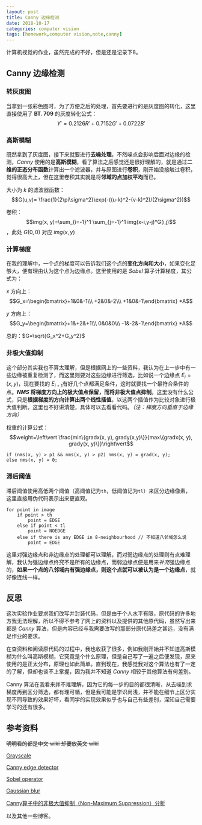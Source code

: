 ```yaml
---
layout: post
title: Canny 边缘检测
date: 2018-10-17
categories: computer vision
tags: [homework,computer vision,note,canny]
---
```


计算机视觉的作业，虽然完成的不好，但是还是记录下8。

<!--more--> 

## Canny 边缘检测

### 转灰度图

当拿到一张彩色图时，为了方便之后的处理，首先要进行的是灰度图的转化，这里直接使用了 **BT. 709** 的灰度转化公式：$$Y′ = 0.2126 R′ + 0.7152 G′ + 0.0722 B'$$ 

### 高斯模糊

既然拿到了灰度图，接下来就要进行**去噪处理**，不然噪点会影响后面对边缘的检测，*Canny* 使用的是**高斯模糊**，看了算法之后感觉还是很好理解的，就是通过**二维的正态分布函数**计算出一个滤波器，并与原图进行**卷积**，刚开始没接触过卷积，觉得很高大上，但在这里卷积其实就是将**邻域的点加权平均**而已。

大小为 $k$ 的滤波器函数：$$G(u,v)= \frac{1}{2\pi\sigma^2}\exp(-((u-k)^2-(v-k)^2)/(2\sigma^2))$$

卷积：$$img(x, y)=\sum_{i=-1}^1 \sum_{j=-1}^1 img(x-i,y-j)*G(i,j)$$，此处 $G(0,0)$ 对应 $img(x,y)$

### 计算梯度

在我的理解中，一个点的梯度可以告诉我们这个点的**变化方向和大小**，如果变化足够大，便有理由认为这个点为边缘点。这里使用的是 *Sobel* 算子计算梯度，其公式为：

$x$ 方向上：$$G_x=\begin{bmatrix}+1&0&-1\\\ +2&0&-2\\\ +1&0&-1\end{bmatrix} *A$$

$y$ 方向上：$$G_y=\begin{bmatrix}+1&+2&+1\\\ 0&0&0\\\ -1&-2&-1\end{bmatrix} *A$$

总的：$G=\sqrt{G_x^2+G_y^2}$

### 非极大值抑制

这个部分其实我也不算太理解，但是根据网上的一些资料，我认为在上一步中有一些边缘被重复检测了，而这里则要对这些边缘进行筛选，比如说一个边缘点 $E_i=(x,y)$，现在要找的 $E_{i+1}$有好几个点都满足条件，这时就要找一个最符合条件的点。***NMS* 将梯度方向上的极大值点保留，而将非极大值点抑制**。这里没有什么公式，只是**根据梯度的方向计算出两个线性插值**，以这两个插值作为比较对象进行极大值判断。这里也不好讲清楚，具体可以去看看代码。*（注：梯度方向垂直于边缘方向）*

权重的计算公式：$$weight=\left\vert \frac{min\{gradx(x, y), grady(x,y)\}}{max\{gradx(x, y), grady(x, y)\}}\right\vert$$

```pseudocode
if (nms(x, y) > p1 && nms(x, y) > p2) nms(x, y) = grad(x, y);
else nms(x, y) = 0;
```

### 滞后阈值

滞后阈值使用高低两个阈值（高阈值记为`th`，低阈值记为`tl`）来区分边缘像素，这里直接用伪代码表示出来更直观。

```pseudocode
for point in image
	if point > th
		point = EDGE
	else if point < tl
		point = NOEDGE
	else if there is any EDGE in 8-neighbourhood // 不知道八邻域怎么说
		point = EDGE
```

这里对强边缘点和非边缘点的处理都可以理解，而对弱边缘点的处理则有点难理解，我认为强边缘点终究不是所有的边缘点，而弱边缘点便是用来*补充*强边缘点的，**如果一个点的八邻域内有强边缘点，则这个点就可以被认为是一个边缘点**，就好像连线一样。



## 反思

这次实验作业要求我们改写并封装代码，但是由于个人水平有限，原代码的许多地方我无法理解，所以不得不参考了网上的资料以及提供的其他原代码，虽然写出来都是 *Canny* 算法，但是内容已经与我需要改写的那部分原代码差之甚远，没有满足作业的要求。

在查资料和阅读原代码的过程中，我也收获了很多，例如我刚开始并不知道高斯模糊为什么叫高斯模糊，它究竟是个什么原理，但是自己写了一遍之后便发现，原来使用的是正太分布，原理也如此简单。直到现在，我感觉我对这个算法也有了一定的了解，但却也谈不上掌握，因为我并不知道 *Canny* 相较于其他算法有何差别。

Canny 算法在我看来并不难理解，因为它的每一步的目的都很清晰，从去噪到求梯度再到区分筛选，都有理可循，但是我可能是学识尚浅，并不能在细节上区分实现不同导致的效果好坏，看同学的实现效果似乎也与自己有些差别，深知自己需要学习的还有很多。



## 参考资料

<del>明明看的都是中文 wiki 却要放英文 wiki</del>

[Grayscale](https://en.wikipedia.org/wiki/Grayscale)

[Canny edge detector](https://en.wikipedia.org/wiki/Canny_edge_detector)

[Sobel operator](https://en.wikipedia.org/wiki/Sobel_operator)

[Gaussian blur](https://en.wikipedia.org/wiki/Gaussian_blur)

[Canny算子中的非极大值抑制（Non-Maximum Suppression）分析](https://blog.csdn.net/kezunhai/article/details/11620357)

以及其他一些博客。